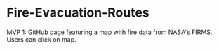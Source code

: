 # Fire-Evacuation-Routes

MVP 1: GitHub page featuring a map with fire data from NASA's FIRMS. Users can click on map.
